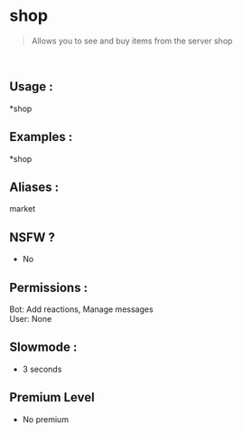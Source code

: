 # shop

> Allows you to see and buy items from the server shop

<br>

## Usage :

*shop

## Examples :

*shop

## Aliases :

market

## NSFW ?

- No

## Permissions :

Bot: Add reactions, Manage messages
<br>
User: None

## Slowmode :

- 3 seconds

## Premium Level

- No premium